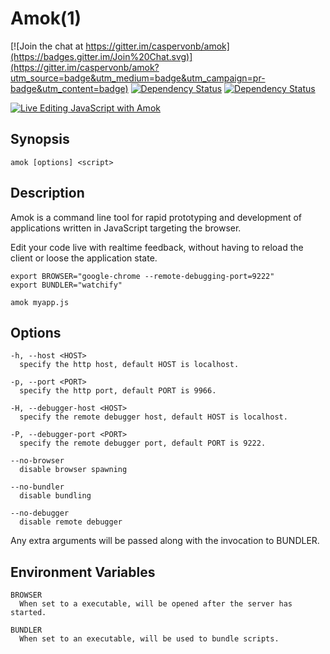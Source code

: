 # Amok(1)

[![Join the chat at https://gitter.im/caspervonb/amok](https://badges.gitter.im/Join%20Chat.svg)](https://gitter.im/caspervonb/amok?utm_source=badge&utm_medium=badge&utm_campaign=pr-badge&utm_content=badge)
[![Dependency Status](https://img.shields.io/gratipay/caspervonb.svg)](https://gratipay.com/caspervonb/)
[![Dependency Status](https://img.shields.io/badge/gitter-join%20chat-green.svg)](https://gitter.im/caspervonb/amok)

[![Live Editing JavaScript with Amok](http://img.youtube.com/vi/xHXqyfkct2w/0.jpg)](http://www.youtube.com/watch?v=xHXqyfkct2w)
## Synopsis
```
amok [options] <script>
```

## Description
Amok is a command line tool for rapid prototyping and development of applications
written in JavaScript targeting the browser.

Edit your code live with realtime feedback, without having to reload the client
or loose the application state.

```
export BROWSER="google-chrome --remote-debugging-port=9222"
export BUNDLER="watchify"
  
amok myapp.js
```

## Options
```
-h, --host <HOST>
  specify the http host, default HOST is localhost.

-p, --port <PORT>
  specify the http port, default PORT is 9966.

-H, --debugger-host <HOST>
  specify the remote debugger host, default HOST is localhost.

-P, --debugger-port <PORT>
  specify the remote debugger port, default PORT is 9222.
    
--no-browser
  disable browser spawning
    
--no-bundler
  disable bundling

--no-debugger
  disable remote debugger
```

Any extra arguments will be passed along with the invocation to BUNDLER.

## Environment Variables
```
BROWSER
  When set to a executable, will be opened after the server has started.

BUNDLER
  When set to an executable, will be used to bundle scripts.
```
